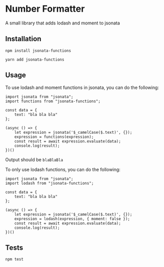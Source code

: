 Number Formatter
=========

A small library that adds lodash and moment to jsonata

## Installation

`npm install jsonata-functions`

`yarn add jsonata-functions`
## Usage

To use lodash and moment functions in jsonata, you can do the following:

    import jsonata from "jsonata";
    import functions from "jsonata-functions";

    const data = {
        text: "bla bla bla"
    };

    (async () => {
        let expression = jsonata('$_camelCase($.text)', {});
        expression = functions(expression);
        const result = await expression.evaluate(data);
        console.log(result);
    })()

Output should be `blaBlaBla`

To only use lodash functions, you can do the following:

    import jsonata from "jsonata";
    import lodash from "jsonata-functions";

    const data = {
        text: "bla bla bla"
    };

    (async () => {
        let expression = jsonata('$_camelCase($.text)', {});
        expression = lodash(expression, { moment: false });
        const result = await expression.evaluate(data);
        console.log(result);
    })()

## Tests

`npm test`

